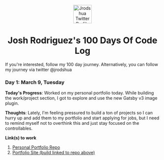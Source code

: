 <p align="center">
  <a href="https://twitter.com/jrodshua">
    <img alt="Jrodshua Twitter Profile" src="https://res.cloudinary.com/jrod-cdn/image/upload/v1615317088/Jrod%20Avatars/circle-cropped_vug6j1.png" width="60" />
  </a>
</p>
<h1 align="center">
  Josh Rodriguez's 100 Days Of Code Log
</h1>

If you're interested, follow my 100 day journey. Alternatively, you can follow my journey via twitter @jrodshua

### Day 1: March 9, Tuesday

**Today's Progress**: Worked on my personal portfolio today. While building the work/project section, I got to explore and use the new Gatsby v3 image plugin.

**Thoughts**: Lately, I'm feeling pressured to build a ton of projects so I can hurry up and add them to my portfolio and start applying for jobs, but I need to remind myself not to overthink this and just stay focused on the controllables.

**Link(s) to work**
1. [Personal Portfolio Repo](https://github.com/jrodshua/minimal-gatsby-portfolio)
2. [Portfolio Site (build linked to repo above)](https://www.jrodshua.com/)
